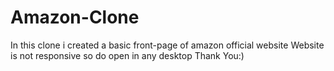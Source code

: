 # Amazon-Clone
In this clone i created a basic front-page of amazon official website
Website is not responsive so do open in any desktop 
Thank You:) 
